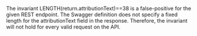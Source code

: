 The invariant LENGTH(return.attributionText)==38 is a false-positive for the given REST endpoint. The Swagger definition does not specify a fixed length for the attributionText field in the response. Therefore, the invariant will not hold for every valid request on the API.
